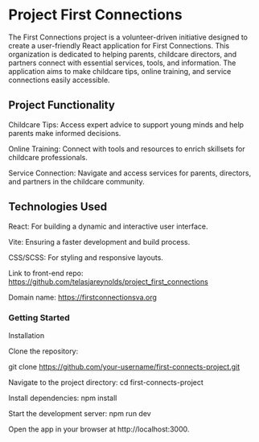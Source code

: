 # Project First Connections
The First Connections project is a volunteer-driven initiative designed to create a user-friendly React application for First Connections. This organization is dedicated to helping parents, childcare directors, and partners connect with essential services, tools, and information. The application aims to make childcare tips, online training, and service connections easily accessible.

## Project Functionality
Childcare Tips: Access expert advice to support young minds and help parents make informed decisions.

Online Training: Connect with tools and resources to enrich skillsets for childcare professionals.

Service Connection: Navigate and access services for parents, directors, and partners in the childcare community.

## Technologies Used
React: For building a dynamic and interactive user interface.

Vite: Ensuring a faster development and build process.

CSS/SCSS: For styling and responsive layouts.

Link to front-end repo: https://github.com/telasjareynolds/project_first_connections

Domain name: https://firstconnectionsva.org

### Getting Started

Installation

Clone the repository:

git clone https://github.com/your-username/first-connects-project.git

Navigate to the project directory:
cd first-connects-project

Install dependencies:
npm install

Start the development server:
npm run dev

Open the app in your browser at http://localhost:3000.


